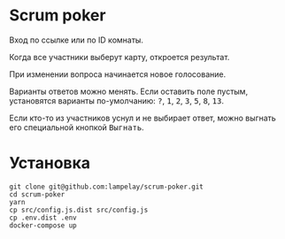 # Scrum poker

Вход по ссылке или по ID комнаты.

Когда все участники выберут карту, откроется результат.

При изменении вопроса начинается новое голосование.

Варианты ответов можно менять.
Если оставить поле пустым, установятся варианты по-умолчанию: 
<kbd>?</kbd>, <kbd>1</kbd>, <kbd>2</kbd>, <kbd>3</kbd>, <kbd>5</kbd>, <kbd>8</kbd>, <kbd>13</kbd>.

Если кто-то из участников уснул и не выбирает ответ, 
можно выгнать его специальной кнопкой <kbd>Выгнать</kbd>.

# Установка

```shell
git clone git@github.com:lampelay/scrum-poker.git
cd scrum-poker
yarn
cp src/config.js.dist src/config.js
cp .env.dist .env
docker-compose up
``` 
